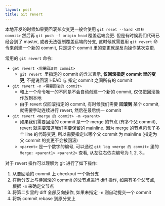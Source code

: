 ```yaml
---
layout: post
title: Git revert
---
```

本地开发的时候如果要回滚某次变更一般会使用 `git reset --hard <目标 commit>` 然后再 `git push -f origin head` 覆盖远端变更. 但是有时候我们代码已经合到了 master, 或者无法强制覆盖远端的分支, 这时候就需要用 `git revert` 命令来创建一个新的 commit, 只是这个 commit 里的变更就是反向操作某次变更.

常用的 `git revert` 命令:

- `get revert <需要回滚的 commit>` 
   - `git revert`  里指定的 commit 的含义表示, **仅回滚指定 commit 里的变更**, 不是说回滚 HEAD 与 指定 commit 之间所有的 commit
- `git revert -n <需要回滚的 commit>` 
   - 和上一个命令唯一的不同是不会自动创建一个新的 commit, 仅仅把回滚操作放到本地
   - 由于 revert 仅回滚指定的 commit, 有时候我们需要 **回滚到** 某个 commit, 就需要手动连续进行 revert, 然后在最后统一 commit
- `git revert <merge 的 commit> -m <parent>` 
   - 如果我们需要回滚的 commit 是一个 merge 的节点 (有多个父 commit), revert 就需要知道我们需要保留的 mainline. 因为 merge 的节点包含了多个 line 的代码变更, 所以需要指定以哪个父 commit 为 mainline (指定为父 commit 的变更不会被回滚)
   - `<parent>` 是一个数字的编号, 可以通过 `git log <merge 的 commit>` 里的 `Merge: <parent1> <parent2>` 查看, 从左往右依次编号为 1, 2, 3... 

对于 revert 操作可以理解为 git 进行了如下操作:

1. 从要回滚的 commit 上 checkout 一个新分支
2. 在新分支上与待回滚的 commit 的父节点进行 diff 操作, 如果有多个父节点, 根据 `-m` 来确定父节点
3. 将第二步里的 diff 全部反向操作, 如果未指定 `-n` 则自动提交一个 commit
4. 将新 commit rebase 到原分支上

